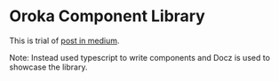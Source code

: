 # Oroka Component Library

This is trial of [post in medium](!https://medium.com/@tomasz.fiechowski/building-a-react-components-library-2e116df187b5).

Note: Instead used typescript to write components and Docz is used to showcase the library.